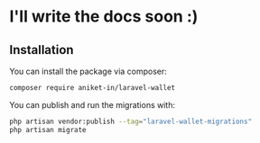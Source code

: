 # I'll write the docs soon :)


## Installation

You can install the package via composer:

```bash
composer require aniket-in/laravel-wallet
```

You can publish and run the migrations with:

```bash
php artisan vendor:publish --tag="laravel-wallet-migrations"
php artisan migrate 
```

